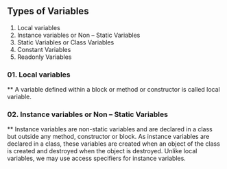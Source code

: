 
## Types of Variables

01. Local variables
02. Instance variables or Non – Static Variables
03. Static Variables or Class Variables
04. Constant Variables
05. Readonly Variables
 

### 01. Local variables

** A variable defined within a block or method or constructor is called local variable.  

### 02. Instance variables or Non – Static Variables

** Instance variables are non-static variables and are declared in a class but outside any method, constructor or block. As instance variables are declared in a class, these variables are created when an object of the class is created and destroyed when the object is destroyed. Unlike local variables, we may use access specifiers for instance variables.